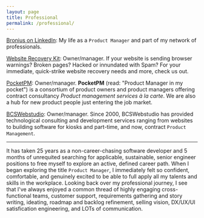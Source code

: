 ```yaml
---
layout: page
title: Professional
permalink: /professional/
---
```


[Bronius on LinkedIn](https://www.linkedin.com/in/bronius): My life as a `Product Manager` and part of my network of professionals.

[Website Recovery Kit](https://recovery-kit.com): Owner/manager. If your website is sending browser warnings? Broken pages? Hacked or innundated with Spam? For your immediate, quick-strike website recovery needs and more, check us out.

[PocketPM](https://mypocketpm.com): Owner/manager. <strong>PocketPM</strong> (read: "Product Manager in my pocket") is a consortium of product owners and product managers offering contract consultancy <em>Product management services à la carte</em>. We are also a hub for new product people just entering the job market.

[BCSWebstudio](http://bcswebstudio.com): Owner/manager. Since 2000, BCSWebstudio has provided technological consulting and development services ranging from websites to building software for kiosks and part-time, and now, contract `Product Management`.

<hr>

It has taken 25 years as a non-career-chasing software developer and 5 months of unrequited searching for applicable, sustainable, senior engineer positions to free myself to explore an active, defined career path. When I began exploring the title `Product Manager`, I immediately felt so confident, comfortable, and genuinely excited to be able to full apply all my talents and skills in the workplace. Looking back over my professional journey, I see that I've always enjoyed a common thread of highly engaging cross-functional teams, customer support, requirements gathering and story writing, ideating, roadmap and backlog refinement, selling vision, DX/UX/UI satisfication engineering, and LOTs of communication.
